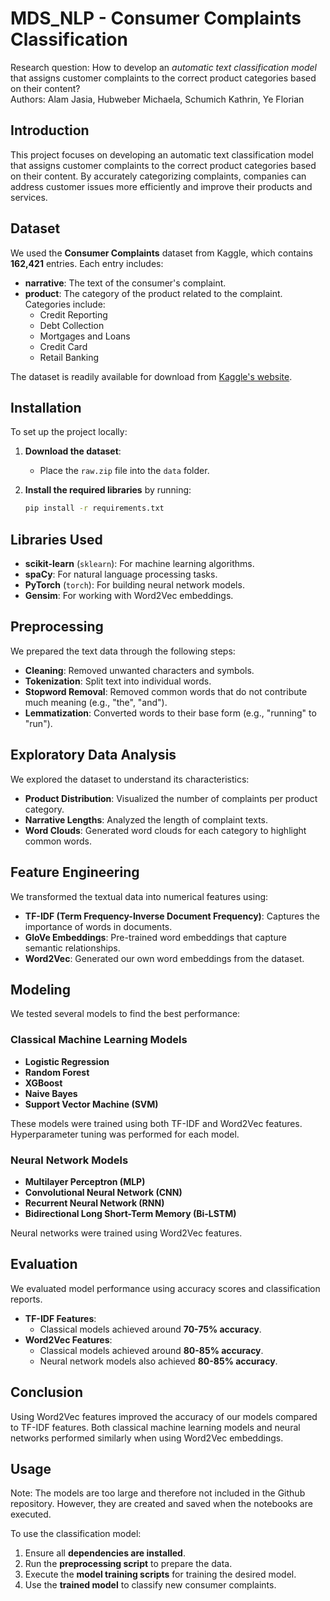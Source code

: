 # MDS_NLP - Consumer Complaints Classification

<!--  1. **Preprocessing**: Cleaned and tokenized the text, removed stopwords, and lemmatized the narratives.
2. **Exploratory Data Analysis**: Visualized product distribution, narrative lengths, and word clouds per category.
3. **Feature Engineering**: Used TF-IDF, GloVe embeddings, and Word2Vec for feature extraction.
4. **Modeling**: Tested multiple classifiers (Logistic Regression, Random Forest, XGBoost, Naive Bayes, SVM) with TF-IDF features.
5. **Evaluation**: Reported classification performance using accuracy and classification reports.-->

Research question:
How to develop an *automatic text classification model* that assigns customer complaints to the correct product categories based on their content?\
Authors: Alam Jasia, Hubweber Michaela, Schumich Kathrin, Ye Florian

## Introduction

This project focuses on developing an automatic text classification model that assigns customer complaints to the correct product categories based on their content. By accurately categorizing complaints, companies can address customer issues more efficiently and improve their products and services.

## Dataset

We used the **Consumer Complaints** dataset from Kaggle, which contains **162,421** entries. Each entry includes:

- **narrative**: The text of the consumer's complaint.
- **product**: The category of the product related to the complaint. Categories include:
  - Credit Reporting
  - Debt Collection
  - Mortgages and Loans
  - Credit Card
  - Retail Banking

The dataset is readily available for download from [Kaggle's website](https://www.kaggle.com/datasets/shashwatwork/consume-complaints-dataset-fo-nlp).

## Installation

To set up the project locally:

1. **Download the dataset**:
   - Place the `raw.zip` file into the `data` folder.
2. **Install the required libraries** by running:

   ```bash
   pip install -r requirements.txt
   ```

## Libraries Used

- **scikit-learn** (`sklearn`): For machine learning algorithms.
- **spaCy**: For natural language processing tasks.
- **PyTorch** (`torch`): For building neural network models.
- **Gensim**: For working with Word2Vec embeddings.

## Preprocessing

We prepared the text data through the following steps:

- **Cleaning**: Removed unwanted characters and symbols.
- **Tokenization**: Split text into individual words.
- **Stopword Removal**: Removed common words that do not contribute much meaning (e.g., "the", "and").
- **Lemmatization**: Converted words to their base form (e.g., "running" to "run").

## Exploratory Data Analysis

We explored the dataset to understand its characteristics:

- **Product Distribution**: Visualized the number of complaints per product category.
- **Narrative Lengths**: Analyzed the length of complaint texts.
- **Word Clouds**: Generated word clouds for each category to highlight common words.

## Feature Engineering

We transformed the textual data into numerical features using:

- **TF-IDF (Term Frequency-Inverse Document Frequency)**: Captures the importance of words in documents.
- **GloVe Embeddings**: Pre-trained word embeddings that capture semantic relationships.
- **Word2Vec**: Generated our own word embeddings from the dataset.

## Modeling

We tested several models to find the best performance:

### Classical Machine Learning Models

- **Logistic Regression**
- **Random Forest**
- **XGBoost**
- **Naive Bayes**
- **Support Vector Machine (SVM)**

These models were trained using both TF-IDF and Word2Vec features. Hyperparameter tuning was performed for each model.

### Neural Network Models

- **Multilayer Perceptron (MLP)**
- **Convolutional Neural Network (CNN)**
- **Recurrent Neural Network (RNN)**
- **Bidirectional Long Short-Term Memory (Bi-LSTM)**

Neural networks were trained using Word2Vec features.

## Evaluation

We evaluated model performance using accuracy scores and classification reports.

- **TF-IDF Features**:
  - Classical models achieved around **70-75% accuracy**.
- **Word2Vec Features**:
  - Classical models achieved around **80-85% accuracy**.
  - Neural network models also achieved **80-85% accuracy**.

## Conclusion

Using Word2Vec features improved the accuracy of our models compared to TF-IDF features. Both classical machine learning models and neural networks performed similarly when using Word2Vec embeddings.

## Usage

Note: The models are too large and therefore not included in the Github repository. However, they are created and saved when the notebooks are executed.

To use the classification model:

1. Ensure all **dependencies are installed**.
2. Run the **preprocessing script** to prepare the data.
3. Execute the **model training scripts** for training the desired model.
4. Use the **trained model** to classify new consumer complaints.
